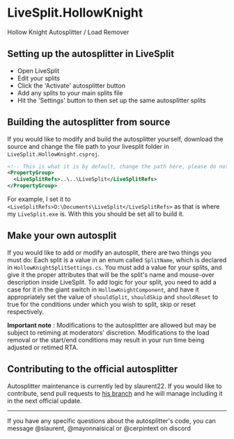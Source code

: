 # LiveSplit.HollowKnight
Hollow Knight Autosplitter / Load Remover

## Setting up the autosplitter in LiveSplit
- Open LiveSplit
- Edit your splits
- Click the 'Activate' autosplitter button
- Add any splits to your main splits file
- Hit the 'Settings' button to then set up the same autosplitter splits

## Building the autosplitter from source
If you would like to modify and build the autosplitter yourself, download the source and change the file path to your livesplit folder in `LiveSplit.HollowKnight.csproj`.
```xml
<!-- This is what it is by default, change the path here, please do not commit this change in any pull requests-->
<PropertyGroup>
  <LiveSplitRefs>..\..\LiveSplit</LiveSplitRefs>
</PropertyGroup>
```
For example, I set it to `<LiveSplitRefs>D:\Documents\LiveSplit</LiveSplitRefs>` as that is where my `LiveSplit.exe` is. With this you should be set all to build it.

## Make your own autosplit
If you would like to add or modify an autosplit, there are two things you must do:
Each split is a value in an enum called `SplitName`, which is declared in `HollowKnightSplitSettings.cs`. You must add a value for your splits, and give it the proper attributes that will be the split's name and mouse-over description inside LiveSplit. To add logic for your split, you need to add a case for it in the giant switch in `HollowKnightComponent`, and have it appropriately set the value of `shouldSplit`, `shouldSkip` and `shouldReset` to true for the conditions under which you wish to split, skip or reset respectively.

**Important note** : Modifications to the autosplitter are allowed but may be subject to retiming at moderators' discretion. Modifications to the load removal or the start/end conditions may result in your run time being adjusted or retimed RTA.


## Contributing to the official autosplitter
Autosplitter maintenance is currently led by slaurent22. If you would like to contribute, send pull requests to [his branch](https://github.com/slaurent22/LiveSplit.HollowKnight) and he will manage including it in the next official update.

***
If you have any specific questions about the autosplitter's code, you can message @slaurent, @mayonnaisical or @cerpintext on discord
